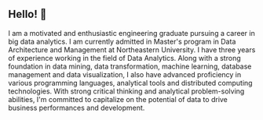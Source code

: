 ## Hello! 👋
I am a motivated and enthusiastic engineering graduate pursuing a career in big data analytics. I am currently admitted in Master's program in Data Architecture and Management at Northeastern University. I have three years of experience working in the field of Data Analytics. Along with a strong foundation in data mining, data transformation, machine learning, database management and data visualization, I also have advanced proficiency in various programming languages, analytical tools and distributed computing technologies. With strong critical thinking and analytical problem-solving abilities, I'm committed to capitalize on the potential of data to drive business performances and development.
<!---
pratikkanade/pratikkanade is a ✨ special ✨ repository because its `README.md` (this file) appears on your GitHub profile.
You can click the Preview link to take a look at your changes.
--->
